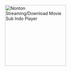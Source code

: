 <a href="http://filmbagus21.com" title="Nonton Movie Sub Indo">
<img src="https://avatars1.githubusercontent.com/u/9520493?v=2&s=460" width="200" alt="Nonton Streaming/Download Movie Sub Indo Player" /></a>
